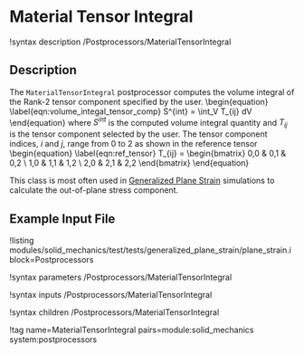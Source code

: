 # Material Tensor Integral

!syntax description /Postprocessors/MaterialTensorIntegral

## Description

The `MaterialTensorIntegral` postprocessor computes the volume integral of the
Rank-2 tensor component specified by the user.
\begin{equation}
  \label{eqn:volume_integal_tensor_comp}
  S^{int} = \int_V T_{ij} dV
\end{equation}
where $S^{int}$ is the computed volume integral quantity and $T_{ij}$ is the
tensor component selected by the user.
The tensor component indices, $i$ and $j$, range from 0 to 2 as shown in the
reference tensor
\begin{equation}
  \label{eqn:ref_tensor}
  T_{ij} = \begin{bmatrix}
            0,0 & 0,1 & 0,2 \\
            1,0 & 1,1 & 1,2 \\
            2,0 & 2,1 & 2,2
            \end{bmatrix}
\end{equation}

This class is most often used in
[Generalized Plane Strain](modules/solid_mechanics/generalized_plane_strain.md)
simulations to calculate the out-of-plane stress component.

## Example Input File

!listing modules/solid_mechanics/test/tests/generalized_plane_strain/plane_strain.i block=Postprocessors

!syntax parameters /Postprocessors/MaterialTensorIntegral

!syntax inputs /Postprocessors/MaterialTensorIntegral

!syntax children /Postprocessors/MaterialTensorIntegral

!tag name=MaterialTensorIntegral pairs=module:solid_mechanics system:postprocessors
